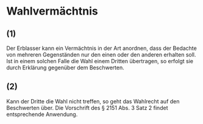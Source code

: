 # Wahlvermächtnis



## (1)

 Der Erblasser kann ein Vermächtnis in der Art anordnen, dass der Bedachte von mehreren Gegenständen nur den einen oder den anderen erhalten soll. Ist in einem solchen Falle die Wahl einem Dritten übertragen, so erfolgt sie durch Erklärung gegenüber dem Beschwerten.

## (2)

 Kann der Dritte die Wahl nicht treffen, so geht das Wahlrecht auf den Beschwerten über. Die Vorschrift des § 2151 Abs. 3 Satz 2 findet entsprechende Anwendung. 

